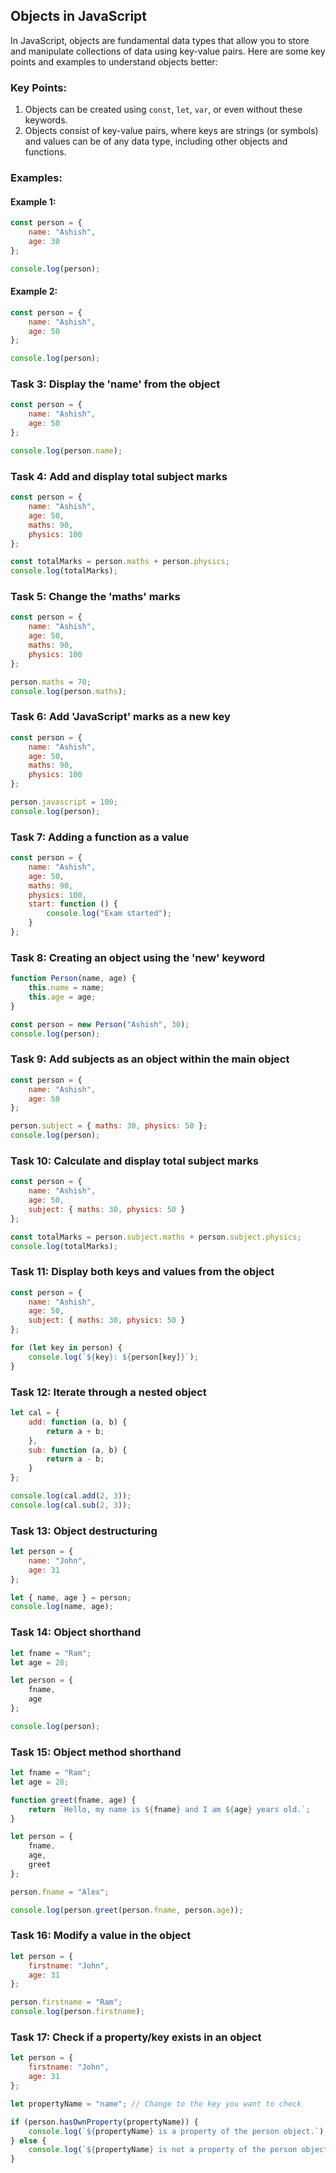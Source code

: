## Objects in JavaScript

In JavaScript, objects are fundamental data types that allow you to store and manipulate collections of data using key-value pairs. Here are some key points and examples to understand objects better:

### Key Points:

1. Objects can be created using `const`, `let`, `var`, or even without these keywords.
2. Objects consist of key-value pairs, where keys are strings (or symbols) and values can be of any data type, including other objects and functions.

### Examples:

#### Example 1:
```javascript
const person = {
    name: "Ashish",
    age: 30
};

console.log(person);
```

#### Example 2:
```javascript
const person = {
    name: "Ashish",
    age: 50
};

console.log(person);
```

### Task 3: Display the 'name' from the object
```javascript
const person = {
    name: "Ashish",
    age: 50
};

console.log(person.name);
```

### Task 4: Add and display total subject marks
```javascript
const person = {
    name: "Ashish",
    age: 50,
    maths: 90,
    physics: 100
};

const totalMarks = person.maths + person.physics;
console.log(totalMarks);
```

### Task 5: Change the 'maths' marks
```javascript
const person = {
    name: "Ashish",
    age: 50,
    maths: 90,
    physics: 100
};

person.maths = 70;
console.log(person.maths);
```

### Task 6: Add 'JavaScript' marks as a new key
```javascript
const person = {
    name: "Ashish",
    age: 50,
    maths: 90,
    physics: 100
};

person.javascript = 100;
console.log(person);
```

### Task 7: Adding a function as a value
```javascript
const person = {
    name: "Ashish",
    age: 50,
    maths: 90,
    physics: 100,
    start: function () {
        console.log("Exam started");
    }
};
```

### Task 8: Creating an object using the 'new' keyword
```javascript
function Person(name, age) {
    this.name = name;
    this.age = age;
}

const person = new Person("Ashish", 30);
console.log(person);
```

### Task 9: Add subjects as an object within the main object
```javascript
const person = {
    name: "Ashish",
    age: 50
};

person.subject = { maths: 30, physics: 50 };
console.log(person);
```

### Task 10: Calculate and display total subject marks
```javascript
const person = {
    name: "Ashish",
    age: 50,
    subject: { maths: 30, physics: 50 }
};

const totalMarks = person.subject.maths + person.subject.physics;
console.log(totalMarks);
```

### Task 11: Display both keys and values from the object
```javascript
const person = {
    name: "Ashish",
    age: 50,
    subject: { maths: 30, physics: 50 }
};

for (let key in person) {
    console.log(`${key}: ${person[key]}`);
}
```

### Task 12: Iterate through a nested object

```javascript
let cal = {
    add: function (a, b) {
        return a + b;
    },
    sub: function (a, b) {
        return a - b;
    }
};

console.log(cal.add(2, 3));
console.log(cal.sub(2, 3));
```

### Task 13: Object destructuring

```javascript
let person = {
    name: "John",
    age: 31
};

let { name, age } = person;
console.log(name, age);
```

### Task 14: Object shorthand

```javascript
let fname = "Ram";
let age = 28;

let person = {
    fname,
    age
};

console.log(person);
```

### Task 15: Object method shorthand

```javascript
let fname = "Ram";
let age = 28;

function greet(fname, age) {
    return `Hello, my name is ${fname} and I am ${age} years old.`;
}

let person = {
    fname,
    age,
    greet
};

person.fname = "Alex";

console.log(person.greet(person.fname, person.age));
```

### Task 16: Modify a value in the object

```javascript
let person = {
    firstname: "John",
    age: 31
};

person.firstname = "Ram";
console.log(person.firstname);
```

### Task 17: Check if a property/key exists in an object

```javascript
let person = {
    firstname: "John",
    age: 31
};

let propertyName = "name"; // Change to the key you want to check

if (person.hasOwnProperty(propertyName)) {
    console.log(`${propertyName} is a property of the person object.`);
} else {
    console.log(`${propertyName} is not a property of the person object.`);
}
```

